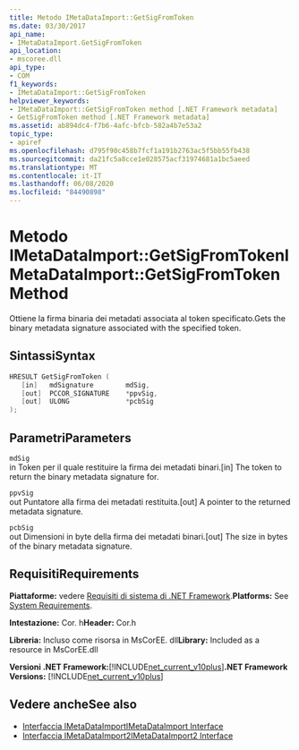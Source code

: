 ```yaml
---
title: Metodo IMetaDataImport::GetSigFromToken
ms.date: 03/30/2017
api_name:
- IMetaDataImport.GetSigFromToken
api_location:
- mscoree.dll
api_type:
- COM
f1_keywords:
- IMetaDataImport::GetSigFromToken
helpviewer_keywords:
- IMetaDataImport::GetSigFromToken method [.NET Framework metadata]
- GetSigFromToken method [.NET Framework metadata]
ms.assetid: ab894dc4-f7b6-4afc-bfcb-582a4b7e53a2
topic_type:
- apiref
ms.openlocfilehash: d795f90c458b7fcf1a191b2763ac5f5bb55fb438
ms.sourcegitcommit: da21fc5a8cce1e028575acf31974681a1bc5aeed
ms.translationtype: MT
ms.contentlocale: it-IT
ms.lasthandoff: 06/08/2020
ms.locfileid: "84490898"
---
```

# <a name="imetadataimportgetsigfromtoken-method"></a><span data-ttu-id="4e614-102">Metodo IMetaDataImport::GetSigFromToken</span><span class="sxs-lookup"><span data-stu-id="4e614-102">IMetaDataImport::GetSigFromToken Method</span></span>
<span data-ttu-id="4e614-103">Ottiene la firma binaria dei metadati associata al token specificato.</span><span class="sxs-lookup"><span data-stu-id="4e614-103">Gets the binary metadata signature associated with the specified token.</span></span>  
  
## <a name="syntax"></a><span data-ttu-id="4e614-104">Sintassi</span><span class="sxs-lookup"><span data-stu-id="4e614-104">Syntax</span></span>  
  
```cpp  
HRESULT GetSigFromToken (
   [in]   mdSignature        mdSig,
   [out]  PCCOR_SIGNATURE    *ppvSig,
   [out]  ULONG              *pcbSig
);  
```  
  
## <a name="parameters"></a><span data-ttu-id="4e614-105">Parametri</span><span class="sxs-lookup"><span data-stu-id="4e614-105">Parameters</span></span>  
 `mdSig`  
 <span data-ttu-id="4e614-106">in Token per il quale restituire la firma dei metadati binari.</span><span class="sxs-lookup"><span data-stu-id="4e614-106">[in] The token to return the binary metadata signature for.</span></span>  
  
 `ppvSig`  
 <span data-ttu-id="4e614-107">out Puntatore alla firma dei metadati restituita.</span><span class="sxs-lookup"><span data-stu-id="4e614-107">[out] A pointer to the returned metadata signature.</span></span>  
  
 `pcbSig`  
 <span data-ttu-id="4e614-108">out Dimensioni in byte della firma dei metadati binari.</span><span class="sxs-lookup"><span data-stu-id="4e614-108">[out] The size in bytes of the binary metadata signature.</span></span>  
  
## <a name="requirements"></a><span data-ttu-id="4e614-109">Requisiti</span><span class="sxs-lookup"><span data-stu-id="4e614-109">Requirements</span></span>  
 <span data-ttu-id="4e614-110">**Piattaforme:** vedere [Requisiti di sistema di .NET Framework](../../get-started/system-requirements.md).</span><span class="sxs-lookup"><span data-stu-id="4e614-110">**Platforms:** See [System Requirements](../../get-started/system-requirements.md).</span></span>  
  
 <span data-ttu-id="4e614-111">**Intestazione:** Cor. h</span><span class="sxs-lookup"><span data-stu-id="4e614-111">**Header:** Cor.h</span></span>  
  
 <span data-ttu-id="4e614-112">**Libreria:** Incluso come risorsa in MsCorEE. dll</span><span class="sxs-lookup"><span data-stu-id="4e614-112">**Library:** Included as a resource in MsCorEE.dll</span></span>  
  
 <span data-ttu-id="4e614-113">**Versioni .NET Framework:**[!INCLUDE[net_current_v10plus](../../../../includes/net-current-v10plus-md.md)]</span><span class="sxs-lookup"><span data-stu-id="4e614-113">**.NET Framework Versions:** [!INCLUDE[net_current_v10plus](../../../../includes/net-current-v10plus-md.md)]</span></span>  
  
## <a name="see-also"></a><span data-ttu-id="4e614-114">Vedere anche</span><span class="sxs-lookup"><span data-stu-id="4e614-114">See also</span></span>

- [<span data-ttu-id="4e614-115">Interfaccia IMetaDataImport</span><span class="sxs-lookup"><span data-stu-id="4e614-115">IMetaDataImport Interface</span></span>](imetadataimport-interface.md)
- [<span data-ttu-id="4e614-116">Interfaccia IMetaDataImport2</span><span class="sxs-lookup"><span data-stu-id="4e614-116">IMetaDataImport2 Interface</span></span>](imetadataimport2-interface.md)
